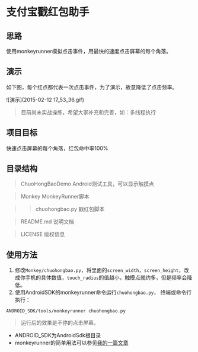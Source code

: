 # 支付宝戳红包助手
## 思路
使用monkeyrunner模拟点击事件，用最快的速度点击屏幕的每个角落。

## 演示
如下图，每个红点都代表一次点击事件，为了演示，故意降低了点击频率。

![演示](2015-02-12 17_53_36.gif)

> 目前尚未实战操练，希望大家补充和完善，如：多线程执行

## 项目目标
快速点击屏幕的每个角落，红包命中率100%

## 目录结构
> ChuoHongBaoDemo Android测试工具，可以显示触摸点

> Monkey MonkeyRunner脚本

>> chuohongbao.py 戳红包脚本

> README.md 说明文档

> LICENSE 版权信息

## 使用方法
1. 修改`Monkey/chuohongbao.py`，将里面的`screen_width`，`screen_height`，改成你手机的具体数值，`touch_radius`的值越小，触摸点就约多，但是频率会降低。
2. 使用AndroidSDK的monkeyrunner命令运行`chuohongbao.py`，
终端或命令行执行：
```
ANDROID_SDK/tools/monkeyrunner chuohongbao.py
```
> 运行后的效果是不停的点击屏幕，
* ANDROID_SDK为AndroidSdk根目录
* monkeyrunner的简单用法可以参见[我的一篇文章](http://www.fatsoon.com/python/2014/07/27/use-monkey-runner.html)
